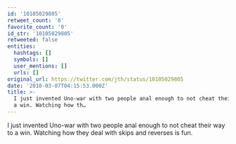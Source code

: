 ```yaml
---
id: '10105029805'
retweet_count: '0'
favorite_count: '0'
id_str: '10105029805'
retweeted: false
entities:
  hashtags: []
  symbols: []
  user_mentions: []
  urls: []
original_url: https://twitter.com/jth/status/10105029805
date: '2010-03-07T04:15:53.000Z'
title: >-
  I just invented Uno-war with two people anal enough to not cheat their way to
  a win. Watching how th…
---
```


I just invented Uno-war with two people anal enough to not cheat their way to a win. Watching how they deal with skips and reverses is fun.
